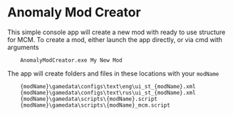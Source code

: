 # Anomaly Mod Creator
This simple console app will create a new mod with ready to use structure for MCM.
To create a mod, either launch the app directly, or via cmd with arguments
```
	AnomalyModCreator.exe My New Mod
```

The app will create folders and files in these locations with your `modName`

```
	{modName}\gamedata\configs\text\eng\ui_st_{modName}.xml
	{modName}\gamedata\configs\text\rus\ui_st_{modName}.xml
	{modName}\gamedata\scripts\{modName}.script
	{modName}\gamedata\scripts\{modName}_mcm.script
```
 